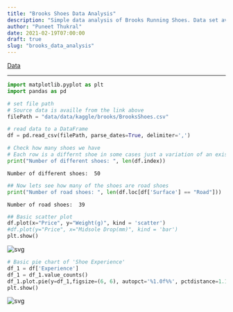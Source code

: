 ```yaml
---
title: "Brooks Shoes Data Analysis"
description: "Simple data analysis of Brooks Running Shoes. Data set available on Kaggle - see link below."
author: "Puneet Thukral"
date: 2021-02-19T07:00:00
draft: true
slug: "brooks_data_analysis"
---
```


<a href="https://www.kaggle.com/hannahcollins/2020-brooks-running-shoes" target="blank">Data</a>

***


```python
import matplotlib.pyplot as plt
import pandas as pd

# set file path
# Source data is availle from the link above
filePath = "data/data/kaggle/brooks/BrooksShoes.csv"

# read data to a DataFrame
df = pd.read_csv(filePath, parse_dates=True, delimiter=',')
```


```python
# Check how many shoes we have
# Each row is a differnt shoe in some cases just a variation of an existing shoe.
print("Number of different shoes: ", len(df.index))
```

    Number of different shoes:  50
    


```python
## Now lets see how many of the shoes are road shoes
print("Number of road shoes: ", len(df.loc[df['Surface'] == "Road"]))
```

    Number of road shoes:  39
    


```python
## Basic scatter plot
df.plot(x="Price", y="Weight(g)", kind = 'scatter')
#df.plot(y="Price", x="Midsole Drop(mm)", kind = 'bar')
plt.show()
```


    
![svg](../../images/brooks_data_analysis_4_0.svg)
    



```python
# Basic pie chart of 'Shoe Experience'
df_1 = df['Experience']
df_1 = df_1.value_counts()
df_1.plot.pie(y=df_1,figsize=(6, 6), autopct='%1.0f%%', pctdistance=1.1, labeldistance=1.2)
plt.show()
```


    
![svg](../../images/brooks_data_analysis_5_0.svg)
    

